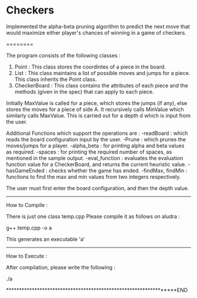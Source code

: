 Checkers
========

Implemented the alpha-beta pruning algorithm to predict the next move that would maximize either player's chances of winning in a game of checkers.

========

The program consists of the following classes :

1. Point : This class stores the coordintes of a piece in the board.
2. List : This class maintains a list of possible moves and jumps for a piece. This class inherits the Point class.
3. CheckerBoard : This class contains the attributes of each piece and the methods (given in the spec) that can apply to each piece.

Initially MaxValue is called for a piece, which stores the jumps (if any), else stores the moves for a piece of side A. It recursively calls MinValue which similarly calls MaxValue.
This is carried out for a depth d which is input from the user.

Additional Functions which support the operations are :
-readBoard : which reads the board configuration input by the user.
-Prune : which prunes the moves/jumps for a player.
-alpha_beta : for printing alpha and beta values as required.
-spaces : for printing the required number of spaces, as mentioned in the sample output.
-eval_function : evaluates the evaluation function value for a CheckerBoard, and returns the current heuristic value.
-hasGameEnded : checks whether the game has ended.
-findMax, findMin : functions to find the max and min values from two integers respectively.

The user must first enter the board configuration, and then the depth value.

*******************************************************************************************************************************************************************************************

How to Compile :

There is just one class temp.cpp
Please compile it as follows on aludra :

g++ temp.cpp -o a

This generates an executable 'a'

******************************************************************************************************************************************************************************************* 
How to Execute :

After compilation, please write the following :

./a

*****************************************************************END 
